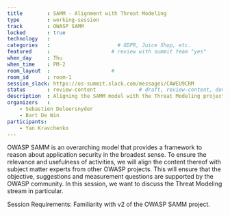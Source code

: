 ```yaml
---
title        : SAMM - Alignment with Threat Modeling
type         : working-session
track        : OWASP SAMM
locked       : true
technology   :
categories   :                      # GDPR, Juice Shop, etc.
featured     :                    # review with summit team "yes"
when_day     : Thu
when_time    : PM-2
room_layout  :                    #
room_id      : room-1
session_slack: https://os-summit.slack.com/messages/CAWEU9CRM
status       : review-content              # draft, review-content, done
description  : Aligning the SAMM model with the Threat Modeling project.
organizers   :
    - Sebastien Deleersnyder
    - Bart De Win
participants:
    - Yan Kravchenko
---
```


OWASP SAMM is an overarching model that provides a framework to reason about application security in the broadest sense. To ensure the relevance and usefulness of activities, we will align the content thereof with subject matter experts from other OWASP projects. This will ensure that the objective, suggestions and measurement questions are supported by the OWASP community. 
In this session, we want to discuss the Threat Modeling stream in particular.

Session Requirements: Familiarity with v2 of the OWASP SAMM project.

